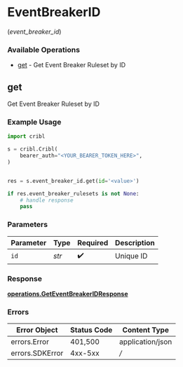 # EventBreakerID
(*event_breaker_id*)

### Available Operations

* [get](#get) - Get Event Breaker Ruleset by ID

## get

Get Event Breaker Ruleset by ID

### Example Usage

```python
import cribl

s = cribl.Cribl(
    bearer_auth="<YOUR_BEARER_TOKEN_HERE>",
)


res = s.event_breaker_id.get(id='<value>')

if res.event_breaker_rulesets is not None:
    # handle response
    pass

```

### Parameters

| Parameter          | Type               | Required           | Description        |
| ------------------ | ------------------ | ------------------ | ------------------ |
| `id`               | *str*              | :heavy_check_mark: | Unique ID          |


### Response

**[operations.GetEventBreakerIDResponse](../../models/operations/geteventbreakeridresponse.md)**
### Errors

| Error Object     | Status Code      | Content Type     |
| ---------------- | ---------------- | ---------------- |
| errors.Error     | 401,500          | application/json |
| errors.SDKError  | 4xx-5xx          | */*              |
